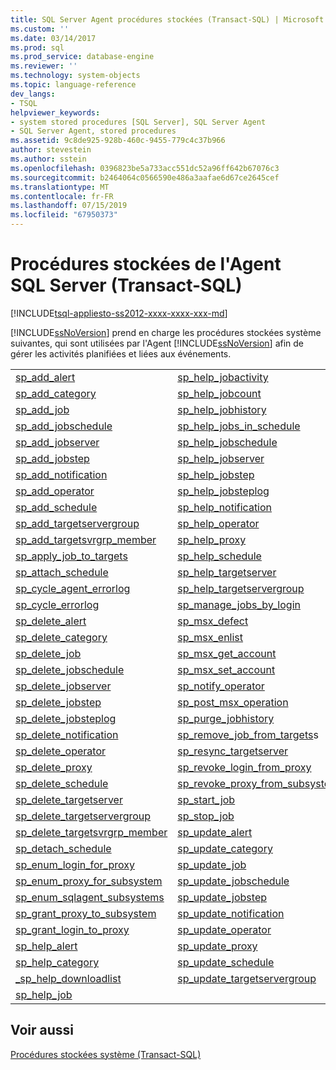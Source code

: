 ```yaml
---
title: SQL Server Agent procédures stockées (Transact-SQL) | Microsoft Docs
ms.custom: ''
ms.date: 03/14/2017
ms.prod: sql
ms.prod_service: database-engine
ms.reviewer: ''
ms.technology: system-objects
ms.topic: language-reference
dev_langs:
- TSQL
helpviewer_keywords:
- system stored procedures [SQL Server], SQL Server Agent
- SQL Server Agent, stored procedures
ms.assetid: 9c8de925-928b-460c-9455-779c4c37b966
author: stevestein
ms.author: sstein
ms.openlocfilehash: 0396823be5a733acc551dc52a96ff642b67076c3
ms.sourcegitcommit: b2464064c0566590e486a3aafae6d67ce2645cef
ms.translationtype: MT
ms.contentlocale: fr-FR
ms.lasthandoff: 07/15/2019
ms.locfileid: "67950373"
---
```

# <a name="sql-server-agent-stored-procedures-transact-sql"></a>Procédures stockées de l'Agent SQL Server (Transact-SQL)
[!INCLUDE[tsql-appliesto-ss2012-xxxx-xxxx-xxx-md](../../includes/tsql-appliesto-ss2012-xxxx-xxxx-xxx-md.md)]

  [!INCLUDE[ssNoVersion](../../includes/ssnoversion-md.md)] prend en charge les procédures stockées système suivantes, qui sont utilisées par l'Agent [!INCLUDE[ssNoVersion](../../includes/ssnoversion-md.md)] afin de gérer les activités planifiées et liées aux événements.  
  
|||  
|-|-|  
|[sp_add_alert](../../relational-databases/system-stored-procedures/sp-add-alert-transact-sql.md)|[sp_help_jobactivity](../../relational-databases/system-stored-procedures/sp-help-jobactivity-transact-sql.md)|  
|[sp_add_category](../../relational-databases/system-stored-procedures/sp-add-category-transact-sql.md)|[sp_help_jobcount](../../relational-databases/system-stored-procedures/sp-help-jobcount-transact-sql.md)|  
|[sp_add_job](../../relational-databases/system-stored-procedures/sp-add-job-transact-sql.md)|[sp_help_jobhistory](../../relational-databases/system-stored-procedures/sp-help-jobhistory-transact-sql.md)|  
|[sp_add_jobschedule](../../relational-databases/system-stored-procedures/sp-add-jobschedule-transact-sql.md)|[sp_help_jobs_in_schedule](../../relational-databases/system-stored-procedures/sp-help-jobs-in-schedule-transact-sql.md)|  
|[sp_add_jobserver](../../relational-databases/system-stored-procedures/sp-add-jobserver-transact-sql.md)|[sp_help_jobschedule](../../relational-databases/system-stored-procedures/sp-help-jobschedule-transact-sql.md)|  
|[sp_add_jobstep](../../relational-databases/system-stored-procedures/sp-add-jobstep-transact-sql.md)|[sp_help_jobserver](../../relational-databases/system-stored-procedures/sp-help-jobserver-transact-sql.md)|  
|[sp_add_notification](../../relational-databases/system-stored-procedures/sp-add-notification-transact-sql.md)|[sp_help_jobstep](../../relational-databases/system-stored-procedures/sp-help-jobstep-transact-sql.md)|  
|[sp_add_operator](../../relational-databases/system-stored-procedures/sp-add-operator-transact-sql.md)|[sp_help_jobsteplog](../../relational-databases/system-stored-procedures/sp-help-jobsteplog-transact-sql.md)|  
|[sp_add_schedule](../../relational-databases/system-stored-procedures/sp-add-schedule-transact-sql.md)|[sp_help_notification](../../relational-databases/system-stored-procedures/sp-help-notification-transact-sql.md)|  
|[sp_add_targetservergroup](../../relational-databases/system-stored-procedures/sp-add-targetservergroup-transact-sql.md)|[sp_help_operator](../../relational-databases/system-stored-procedures/sp-help-operator-transact-sql.md)|  
|[sp_add_targetsvrgrp_member](../../relational-databases/system-stored-procedures/sp-add-targetsvrgrp-member-transact-sql.md)|[sp_help_proxy](../../relational-databases/system-stored-procedures/sp-help-proxy-transact-sql.md)|  
|[sp_apply_job_to_targets](../../relational-databases/system-stored-procedures/sp-apply-job-to-targets-transact-sql.md)|[sp_help_schedule](../../relational-databases/system-stored-procedures/sp-help-schedule-transact-sql.md)|  
|[sp_attach_schedule](../../relational-databases/system-stored-procedures/sp-attach-schedule-transact-sql.md)|[sp_help_targetserver](../../relational-databases/system-stored-procedures/sp-help-targetserver-transact-sql.md)|  
|[sp_cycle_agent_errorlog](../../relational-databases/system-stored-procedures/sp-cycle-agent-errorlog-transact-sql.md)|[sp_help_targetservergroup](../../relational-databases/system-stored-procedures/sp-help-targetservergroup-transact-sql.md)|  
|[sp_cycle_errorlog](../../relational-databases/system-stored-procedures/sp-cycle-errorlog-transact-sql.md)|[sp_manage_jobs_by_login](../../relational-databases/system-stored-procedures/sp-manage-jobs-by-login-transact-sql.md)|  
|[sp_delete_alert](../../relational-databases/system-stored-procedures/sp-delete-alert-transact-sql.md)|[sp_msx_defect](../../relational-databases/system-stored-procedures/sp-msx-defect-transact-sql.md)|  
|[sp_delete_category](../../relational-databases/system-stored-procedures/sp-delete-category-transact-sql.md)|[sp_msx_enlist](../../relational-databases/system-stored-procedures/sp-msx-enlist-transact-sql.md)|  
|[sp_delete_job](../../relational-databases/system-stored-procedures/sp-delete-job-transact-sql.md)|[sp_msx_get_account](../../relational-databases/system-stored-procedures/sp-msx-get-account-transact-sql.md)|  
|[sp_delete_jobschedule](../../relational-databases/system-stored-procedures/sp-delete-jobschedule-transact-sql.md)|[sp_msx_set_account](../../relational-databases/system-stored-procedures/sp-msx-set-account-transact-sql.md)|  
|[sp_delete_jobserver](../../relational-databases/system-stored-procedures/sp-delete-jobserver-transact-sql.md)|[sp_notify_operator](../../relational-databases/system-stored-procedures/sp-notify-operator-transact-sql.md)|  
|[sp_delete_jobstep](../../relational-databases/system-stored-procedures/sp-delete-jobstep-transact-sql.md)|[sp_post_msx_operation](../../relational-databases/system-stored-procedures/sp-post-msx-operation-transact-sql.md)|  
|[sp_delete_jobsteplog](../../relational-databases/system-stored-procedures/sp-delete-jobsteplog-transact-sql.md)|[sp_purge_jobhistory](../../relational-databases/system-stored-procedures/sp-purge-jobhistory-transact-sql.md)|  
|[sp_delete_notification](../../relational-databases/system-stored-procedures/sp-delete-notification-transact-sql.md)|[sp_remove_job_from_targets](../../relational-databases/system-stored-procedures/sp-remove-job-from-targets-transact-sql.md)s|  
|[sp_delete_operator](../../relational-databases/system-stored-procedures/sp-delete-operator-transact-sql.md)|[sp_resync_targetserver](../../relational-databases/system-stored-procedures/sp-resync-targetserver-transact-sql.md)|  
|[sp_delete_proxy](../../relational-databases/system-stored-procedures/sp-delete-proxy-transact-sql.md)|[sp_revoke_login_from_proxy](../../relational-databases/system-stored-procedures/sp-revoke-login-from-proxy-transact-sql.md)|  
|[sp_delete_schedule](../../relational-databases/system-stored-procedures/sp-delete-schedule-transact-sql.md)|[sp_revoke_proxy_from_subsystem](../../relational-databases/system-stored-procedures/sp-revoke-proxy-from-subsystem-transact-sql.md)|  
|[sp_delete_targetserver](../../relational-databases/system-stored-procedures/sp-delete-targetserver-transact-sql.md)|[sp_start_job](../../relational-databases/system-stored-procedures/sp-start-job-transact-sql.md)|  
|[sp_delete_targetservergroup](../../relational-databases/system-stored-procedures/sp-delete-targetservergroup-transact-sql.md)|[sp_stop_job](../../relational-databases/system-stored-procedures/sp-stop-job-transact-sql.md)|  
|[sp_delete_targetsvrgrp_member](../../relational-databases/system-stored-procedures/sp-delete-targetsvrgrp-member-transact-sql.md)|[sp_update_alert](../../relational-databases/system-stored-procedures/sp-update-alert-transact-sql.md)|  
|[sp_detach_schedule](../../relational-databases/system-stored-procedures/sp-detach-schedule-transact-sql.md)|[sp_update_category](../../relational-databases/system-stored-procedures/sp-update-category-transact-sql.md)|  
|[sp_enum_login_for_proxy](../../relational-databases/system-stored-procedures/sp-enum-login-for-proxy-transact-sql.md)|[sp_update_job](../../relational-databases/system-stored-procedures/sp-update-job-transact-sql.md)|  
|[sp_enum_proxy_for_subsystem](../../relational-databases/system-stored-procedures/sp-enum-proxy-for-subsystem-transact-sql.md)|[sp_update_jobschedule](../../relational-databases/system-stored-procedures/sp-update-jobschedule-transact-sql.md)|  
|[sp_enum_sqlagent_subsystems](../../relational-databases/system-stored-procedures/sp-enum-sqlagent-subsystems-transact-sql.md)|[sp_update_jobstep](../../relational-databases/system-stored-procedures/sp-update-jobstep-transact-sql.md)|  
|[sp_grant_proxy_to_subsystem](../../relational-databases/system-stored-procedures/sp-grant-proxy-to-subsystem-transact-sql.md)|[sp_update_notification](../../relational-databases/system-stored-procedures/sp-update-notification-transact-sql.md)|  
|[sp_grant_login_to_proxy](../../relational-databases/system-stored-procedures/sp-grant-login-to-proxy-transact-sql.md)|[sp_update_operator](../../relational-databases/system-stored-procedures/sp-update-operator-transact-sql.md)|  
|[sp_help_alert](../../relational-databases/system-stored-procedures/sp-help-alert-transact-sql.md)|[sp_update_proxy](../../relational-databases/system-stored-procedures/sp-update-proxy-transact-sql.md)|  
|[sp_help_category](../../relational-databases/system-stored-procedures/sp-help-category-transact-sql.md)|[sp_update_schedule](../../relational-databases/system-stored-procedures/sp-update-schedule-transact-sql.md)|  
|[_sp_help_downloadlist](../../relational-databases/system-stored-procedures/sp-help-downloadlist-transact-sql.md)|[sp_update_targetservergroup](../../relational-databases/system-stored-procedures/sp-update-targetservergroup-transact-sql.md)|  
|[sp_help_job](../../relational-databases/system-stored-procedures/sp-help-job-transact-sql.md)||  
  
## <a name="see-also"></a>Voir aussi  
 [Procédures stockées système &#40;Transact-SQL&#41;](../../relational-databases/system-stored-procedures/system-stored-procedures-transact-sql.md)  
  
  
